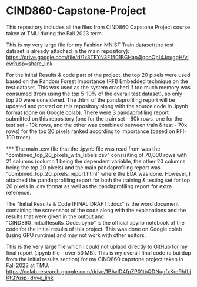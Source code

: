 # CIND860-Capstone-Project
This repository includes all the files from CIND860 Capstone Project course taken at TMU during the Fall 2023 term.

This is my very large file for my Fashion MNIST Train dataset(the test dataset is already attached in the main repository):
https://drive.google.com/file/d/1x3TFYN3F1501BGHap4jqohOpI4JougqH/view?usp=share_link


For the Iniital Results & code part of the project, the top 20 pixels were used based on the Random Forest Importance (RFI) Embedded technique on the test dataset.
This was used as the system crashed if too much memory was consumed (from using the top 5-10% of the overall test dataset), so only top 20 were considered.
The .html of the pandaprofiling report will be updated and posted on this repository along with the source code in .ipynb format (done on Google colab).
There were 3 pandaprofiling report submitted on this repository (one for the train set - 60k rows, one for the test set - 10k rows, 
and the other was combined between train & test - 70k rows) for the top 20 pixels ranked according to Importance (based on RFI- 100 trees).


*** The main .csv file that the .ipynb file was read from was the "combined_top_20_pixels_with_labels.csv" consisiting of 70,000 rows with 21 columns (column 1 being the dependent variable, the other
20 columns being the top 20 pixels) and the main pandaprofiling report was "combined_top_20_pixels_report.html" where the EDA was done. However, I attached the pandarprofiling report for both the training &
testing set for top 20 pixels in .csv format as well as the pandaprofiling report for extra reference.



The "Initial Results & Code [FINAL DRAFT].docx" is the word document containing the screenshot of the code along with the explanations and the results that were given in the output and 
"CIND860_InitialResults_Code.ipynb" is the official .ipynb notebook of the code for the initial results of this project. This was done on Google colab (using GPU runtime) and may not work with other editors.


This is the very large file which I could not uplaod directly to GitHub for my final report (.ipynb file - over 50 MB). This is my overall final code (a buildup from the initial results section) for my CIND860 capstone
project taken in Fall 2023 at TMU.
https://colab.research.google.com/drive/1BAvID4fpZP01tbQDNugfxKreRhfLjKtQ?usp=drive_link
